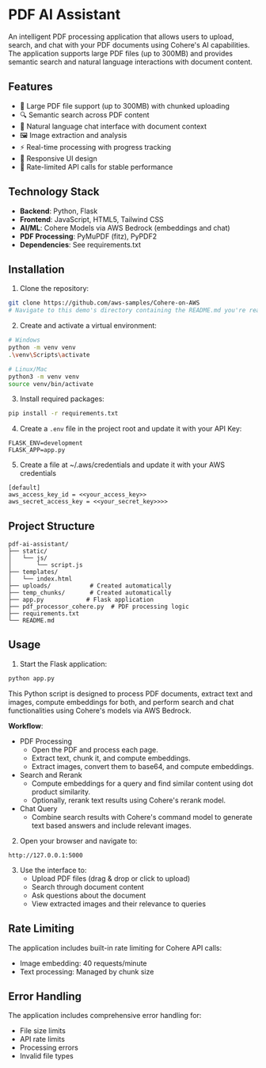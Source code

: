 # PDF AI Assistant

An intelligent PDF processing application that allows users to upload, search, and chat with your PDF documents using Cohere's AI capabilities. The application supports large PDF files (up to 300MB) and provides semantic search and natural language interactions with document content.

## Features

- 📁 Large PDF file support (up to 300MB) with chunked uploading
- 🔍 Semantic search across PDF content
- 💬 Natural language chat interface with document context
- 🖼️ Image extraction and analysis
- ⚡ Real-time processing with progress tracking
- 📱 Responsive UI design
- 🔄 Rate-limited API calls for stable performance

## Technology Stack

- **Backend**: Python, Flask
- **Frontend**: JavaScript, HTML5, Tailwind CSS
- **AI/ML**: Cohere Models via AWS Bedrock (embeddings and chat)
- **PDF Processing**: PyMuPDF (fitz), PyPDF2
- **Dependencies**: See requirements.txt

## Installation

1. Clone the repository:
```bash
git clone https://github.com/aws-samples/Cohere-on-AWS
# Navigate to this demo's directory containing the README.md you're reading
```

2. Create and activate a virtual environment:
```bash
# Windows
python -m venv venv
.\venv\Scripts\activate

# Linux/Mac
python3 -m venv venv
source venv/bin/activate
```

3. Install required packages:
```bash
pip install -r requirements.txt
```

4. Create a `.env` file in the project root and update it with your API Key:
```env
FLASK_ENV=development
FLASK_APP=app.py
```

5. Create a file at ~/.aws/credentials and update it with your AWS credentials
```
[default]
aws_access_key_id = <<your_access_key>>
aws_secret_access_key = <<your_secret_key>>>>
```

## Project Structure

```
pdf-ai-assistant/
├── static/
│   └── js/
│       └── script.js
├── templates/
│   └── index.html
├── uploads/           # Created automatically
├── temp_chunks/       # Created automatically
├── app.py            # Flask application
├── pdf_processor_cohere.py  # PDF processing logic
├── requirements.txt
└── README.md
```

## Usage

1. Start the Flask application:
```bash
python app.py
```

This Python script is designed to process PDF documents, extract text and images, compute embeddings for both, and perform search and chat functionalities using Cohere's models via AWS Bedrock.

**Workflow**:
- PDF Processing
   - Open the PDF and process each page.
   - Extract text, chunk it, and compute embeddings.
   - Extract images, convert them to base64, and compute embeddings.
- Search and Rerank
   - Compute embeddings for a query and find similar content using dot product similarity.
   - Optionally, rerank text results using Cohere's rerank model.
- Chat Query
   - Combine search results with Cohere's command model to generate text based answers and include relevant images.

2. Open your browser and navigate to:
```
http://127.0.0.1:5000
```

3. Use the interface to:
   - Upload PDF files (drag & drop or click to upload)
   - Search through document content
   - Ask questions about the document
   - View extracted images and their relevance to queries



## Rate Limiting

The application includes built-in rate limiting for Cohere API calls:
- Image embedding: 40 requests/minute
- Text processing: Managed by chunk size

## Error Handling

The application includes comprehensive error handling for:
- File size limits
- API rate limits
- Processing errors
- Invalid file types